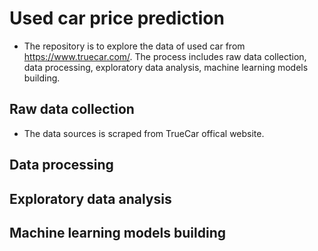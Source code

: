 # Used car price prediction
- The repository is to explore the data of used car from https://www.truecar.com/. The process includes raw data collection, data processing, exploratory data analysis, machine learning models building.
## Raw data collection
- The data sources is scraped from TrueCar offical website.

## Data processing

## Exploratory data analysis

## Machine learning models building
